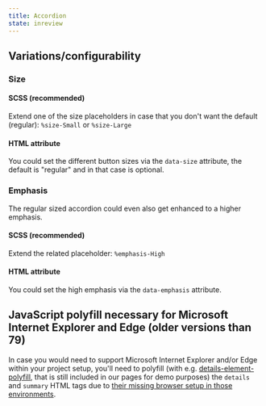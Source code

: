 ```yaml
---
title: Accordion
state: inreview
---
```


## Variations/configurability

### Size

#### SCSS (recommended)

Extend one of the size placeholders in case that you don't want the default (regular): `%size-Small` or `%size-Large`

#### HTML attribute

You could set the different button sizes via the `data-size` attribute, the default is "regular" and in that case is optional.

### Emphasis

The regular sized accordion could even also get enhanced to a higher emphasis.

#### SCSS (recommended)

Extend the related placeholder: `%emphasis-High`

#### HTML attribute

You could set the high emphasis via the `data-emphasis` attribute.

## JavaScript polyfill necessary for Microsoft Internet Explorer and Edge (older versions than 79)

In case you would need to support Microsoft Internet Explorer and/or Edge within your project setup, you'll need to polyfill (with e.g. [details-element-polyfill](https://github.com/javan/details-element-polyfill), that is still included in our pages for demo purposes) the `details` and `summary` HTML tags due to [their missing browser setup in those environments](https://caniuse.com/#feat=details).

[inspirational sources for this page]: # "https://db.de/epghyr#4114286-4114286"
[inspirational sources for this page]: # "https://getbootstrap.com/docs/4.3/components/collapse/"
[inspirational sources for this page]: # "https://karriere.deutschebahn.com/karriere-de/pflichtfooter/datenschutzpersonal-2653678"
[inspirational sources for this page]: # "https://karriere.deutschebahn.com/karriere-de/jobs/Hilfe-und-Kontakt-2654994"
[inspirational sources for this page]: # "https://www.bahn.de/service/individuelle-reise/barrierefrei/programm_der_db"
[inspirational sources for this page]: # "https://www.viget.com/articles/testing-accordion-menu-designs-iconography/"
